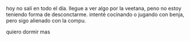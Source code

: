 hoy no salí en todo el día.
llegue a ver algo por la veetana, peno no estoy teniendo forma de desconctarme.
intenté cocinando o jugando con benja, pero sigo alienado con la compu.

quiero dormir mas
